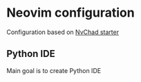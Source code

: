 # Neovim configuration

Configuration based on [NvChad starter](https://github.com/NvChad/starter)

## Python IDE

Main goal is to create Python IDE
